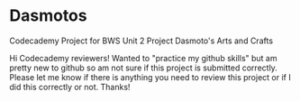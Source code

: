 # Dasmotos
Codecademy Project for BWS Unit 2 Project Dasmoto's Arts and Crafts


Hi Codecademy reviewers! Wanted to "practice my github skills" but am pretty new to github so am not sure if this project is submitted correctly. Please let me know if there is anything you need to review this project or if I did this correctly or not. Thanks!
